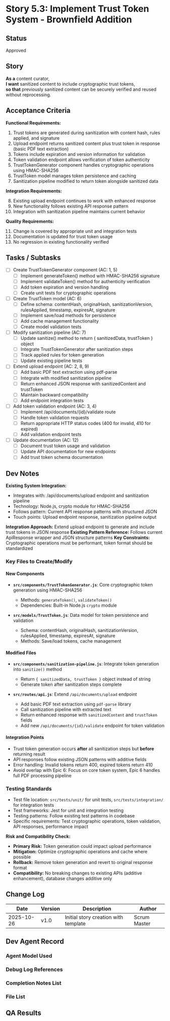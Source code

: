 # Story 5.3: Implement Trust Token System - Brownfield Addition

## Status

Approved

## Story

**As a** content curator,  
**I want** sanitized content to include cryptographic trust tokens,  
**so that** previously sanitized content can be securely verified and reused without reprocessing.

## Acceptance Criteria

**Functional Requirements:**

1. Trust tokens are generated during sanitization with content hash, rules applied, and signature
2. Upload endpoint returns sanitized content plus trust token in response (basic PDF text extraction)
3. Tokens include expiration and version information for validation
4. Token validation endpoint allows verification of token authenticity
5. TrustTokenGenerator component handles cryptographic operations using HMAC-SHA256
6. TrustToken model manages token persistence and caching
7. Sanitization pipeline modified to return token alongside sanitized data

**Integration Requirements:**

8. Existing upload endpoint continues to work with enhanced response
9. New functionality follows existing API response pattern
10. Integration with sanitization pipeline maintains current behavior

**Quality Requirements:**

11. Change is covered by appropriate unit and integration tests
12. Documentation is updated for trust token usage
13. No regression in existing functionality verified

## Tasks / Subtasks

- [ ] Create TrustTokenGenerator component (AC: 1, 5)
  - [ ] Implement generateToken() method with HMAC-SHA256 signature
  - [ ] Implement validateToken() method for authenticity verification
  - [ ] Add token expiration and version handling
  - [ ] Create unit tests for cryptographic operations

- [ ] Create TrustToken model (AC: 6)
  - [ ] Define schema: contentHash, originalHash, sanitizationVersion, rulesApplied, timestamp, expiresAt, signature
  - [ ] Implement save/load methods for persistence
  - [ ] Add cache management functionality
  - [ ] Create model validation tests

- [ ] Modify sanitization pipeline (AC: 7)
  - [ ] Update sanitize() method to return { sanitizedData, trustToken } object
  - [ ] Integrate TrustTokenGenerator after sanitization steps
  - [ ] Track applied rules for token generation
  - [ ] Update existing pipeline tests

- [ ] Extend upload endpoint (AC: 2, 8, 9)
  - [ ] Add basic PDF text extraction using pdf-parse
  - [ ] Integrate with modified sanitization pipeline
  - [ ] Return enhanced JSON response with sanitizedContent and trustToken
  - [ ] Maintain backward compatibility
  - [ ] Add endpoint integration tests

- [ ] Add token validation endpoint (AC: 3, 4)
  - [ ] Implement /api/documents/{id}/validate route
  - [ ] Handle token validation requests
  - [ ] Return appropriate HTTP status codes (400 for invalid, 410 for expired)
  - [ ] Add validation endpoint tests

- [ ] Update documentation (AC: 12)
  - [ ] Document trust token usage and validation
  - [ ] Update API documentation for new endpoints
  - [ ] Add trust token schema documentation

## Dev Notes

**Existing System Integration:**

- Integrates with: /api/documents/upload endpoint and sanitization pipeline
- Technology: Node.js, crypto module for HMAC-SHA256
- Follows pattern: Current API response patterns with structured JSON
- Touch points: Upload endpoint response, sanitization pipeline output

**Integration Approach:** Extend upload endpoint to generate and include trust tokens in JSON response
**Existing Pattern Reference:** Follows current ApiResponse wrapper and JSON structure patterns
**Key Constraints:** Cryptographic operations must be performant, token format should be standardized

### Key Files to Create/Modify

#### New Components

- **`src/components/TrustTokenGenerator.js`**: Core cryptographic token generation using HMAC-SHA256
  - Methods: `generateToken()`, `validateToken()`
  - Dependencies: Built-in Node.js `crypto` module

- **`src/models/TrustToken.js`**: Data model for token persistence and validation
  - Schema: contentHash, originalHash, sanitizationVersion, rulesApplied, timestamp, expiresAt, signature
  - Methods: Save/load tokens, cache management

#### Modified Files

- **`src/components/sanitization-pipeline.js`**: Integrate token generation into `sanitize()` method
  - Return `{ sanitizedData, trustToken }` object instead of string
  - Generate token after sanitization steps complete

- **`src/routes/api.js`**: Extend `/api/documents/upload` endpoint
  - Add basic PDF text extraction using `pdf-parse` library
  - Call sanitization pipeline with extracted text
  - Return enhanced response with `sanitizedContent` and `trustToken` fields
  - Add new `/api/documents/{id}/validate` endpoint for token validation

#### Integration Points

- Trust token generation occurs **after** all sanitization steps but **before** returning result
- API responses follow existing JSON patterns with additive fields
- Error handling: Invalid tokens return 400, expired tokens return 410
- Avoid overlap with Epic 6: Focus on core token system, Epic 6 handles full PDF processing pipeline

### Testing Standards

- Test file location: `src/tests/unit/` for unit tests, `src/tests/integration/` for integration tests
- Test frameworks: Jest for unit and integration testing
- Testing patterns: Follow existing test patterns in codebase
- Specific requirements: Test cryptographic operations, token validation, API responses, performance impact

**Risk and Compatibility Check:**

- **Primary Risk:** Token generation could impact upload performance
- **Mitigation:** Optimize cryptographic operations and cache where possible
- **Rollback:** Remove token generation and revert to original response format
- **Compatibility:** No breaking changes to existing APIs (additive enhancement), database changes additive only

## Change Log

| Date       | Version | Description                          | Author       |
| ---------- | ------- | ------------------------------------ | ------------ |
| 2025-10-26 | v1.0    | Initial story creation with template | Scrum Master |

## Dev Agent Record

### Agent Model Used

### Debug Log References

### Completion Notes List

### File List

## QA Results
